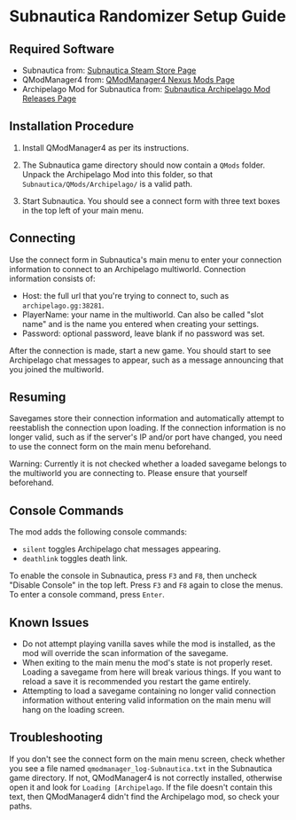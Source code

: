 # Subnautica Randomizer Setup Guide

## Required Software

- Subnautica from: [Subnautica Steam Store Page](https://store.steampowered.com/app/264710/Subnautica/)
- QModManager4 from: [QModManager4 Nexus Mods Page](https://www.nexusmods.com/subnautica/mods/201)
- Archipelago Mod for Subnautica
  from: [Subnautica Archipelago Mod Releases Page](https://github.com/Berserker66/ArchipelagoSubnauticaModSrc/releases)

## Installation Procedure

1. Install QModManager4 as per its instructions.

2. The Subnautica game directory should now contain a `QMods` folder. Unpack the Archipelago Mod into this folder, so that `Subnautica/QMods/Archipelago/` is a valid path.

3. Start Subnautica. You should see a connect form with three text boxes in the top left of your main menu.

## Connecting

Use the connect form in Subnautica's main menu to enter your connection information to connect to an Archipelago multiworld.
Connection information consists of:
 - Host: the full url that you're trying to connect to, such as `archipelago.gg:38281`.
 - PlayerName: your name in the multiworld. Can also be called "slot name" and is the name you entered when creating your settings.
 - Password: optional password, leave blank if no password was set.

After the connection is made, start a new game. You should start to see Archipelago chat messages to appear, such as a message announcing that you joined the multiworld.

## Resuming

Savegames store their connection information and automatically attempt to reestablish the connection upon loading.
If the connection information is no longer valid, such as if the server's IP and/or port have changed,
you need to use the connect form on the main menu beforehand.

Warning: Currently it is not checked whether a loaded savegame belongs to the multiworld you are connecting to. Please ensure that yourself beforehand.

## Console Commands

The mod adds the following console commands:
 - `silent` toggles Archipelago chat messages appearing.
 - `deathlink` toggles death link.

To enable the console in Subnautica, press `F3` and `F8`, then uncheck "Disable Console" in the top left. Press `F3` and `F8` again to close the menus.
To enter a console command, press `Enter`.

## Known Issues

- Do not attempt playing vanilla saves while the mod is installed, as the mod will override the scan information of the savegame.
- When exiting to the main menu the mod's state is not properly reset. Loading a savegame from here will break various things.
  If you want to reload a save it is recommended you restart the game entirely.
- Attempting to load a savegame containing no longer valid connection information without entering valid information on the main menu will hang on the loading screen.

## Troubleshooting

If you don't see the connect form on the main menu screen, check whether you see a file named `qmodmanager_log-Subnautica.txt` in the Subnautica game directory. If not,
QModManager4 is not correctly installed, otherwise open it and look for `Loading [Archipelago`. If the file doesn't contain this text, then
QModManager4 didn't find the Archipelago mod, so check your paths.
